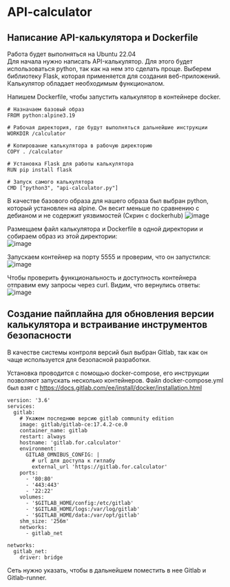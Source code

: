# API-calculator

## Написание API-калькулятора и Dockerfile
Работа будет выполняться на Ubuntu 22.04   
Для начала нужно написать API-калькулятор. Для этого будет использоваться python, так как на нем это сделать проще. Выберем библиотеку Flask, которая применяется для создания веб-приложений. Калькулятор обладает необходимым функционалом.  
  
Напишем Dockerfile, чтобы запустить калькулятор в контейнере docker.   
```
# Назначаем базовый образ  
FROM python:alpine3.19

# Рабочая директория, где будут выполняться дальнейшие инструкции  
WORKDIR /calculator

# Копирование калькулятора в рабочую директорию  
COPY . /calculator

# Установка Flask для работы калькулятора  
RUN pip install flask

# Запуск самого калькулятора  
CMD ["python3", "api-calculator.py"]
```
В качестве базового образа для нашего образа был выбран python, который установлен на alpine. Он весит меньше по сравнению с дебианом и не содержит уязвимостей (Скрин с dockerhub)
![image](https://github.com/user-attachments/assets/80950483-ae75-4827-beb5-ccae3784a78f)  
  
Размещаем файл калькулятора и Dockerfile в одной директории и собираем образ из этой директории:  
![image](https://github.com/user-attachments/assets/6bf622d7-c0b0-4a5e-81e7-7f8486de2944)  

Запускаем контейнер на порту 5555 и проверим, что он запустился:  
![image](https://github.com/user-attachments/assets/c5682304-187d-4ab3-92cd-f02a7ac50b2f)
  
Чтобы проверить функциональность и доступность контейнера отправим ему запросы через curl. Видим, что вернулись ответы:  
![image](https://github.com/user-attachments/assets/7b348a80-449e-48cf-b452-54300dbe1dad)

## Создание пайплайна для обновления версии калькулятора и встраивание инструментов безопасности  

В качестве системы контроля версий был выбран Gitlab, так как он чаще используется для безопасной разработки.  
  
Установка проводится с помощью docker-compose, его инструкции позволяют запускать несколько контейнеров. Файл docker-compose.yml был взят с https://docs.gitlab.com/ee/install/docker/installation.html    
```  
version: '3.6'
services:
  gitlab:
    # Укажем последнюю версию gitlab community edition
    image: gitlab/gitlab-ce:17.4.2-ce.0
    container_name: gitlab
    restart: always
    hostname: 'gitlab.for.calculator'
    environment:
      GITLAB_OMNIBUS_CONFIG: |
        # url для доступа к гитлабу
        external_url 'https://gitlab.for.calculator'
    ports:
      - '80:80'
      - '443:443'
      - '22:22'
    volumes:
      - '$GITLAB_HOME/config:/etc/gitlab'
      - '$GITLAB_HOME/logs:/var/log/gitlab'
      - '$GITLAB_HOME/data:/var/opt/gitlab'
    shm_size: '256m'
    networks:
      - gitlab_net

networks:
  gitlab_net:
    driver: bridge
```
Сеть нужно указать, чтобы в дальнейшем поместить в нее Gitlab и Gitlab-runner.






